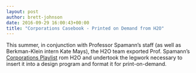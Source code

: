 ```yaml
---
layout: post
author: brett-johnson
date: 2016-09-29 16:00:43+00:00
title: "Corporations Casebook - Printed on Demand from H2O"
---
```


This summer, in conjunction with Professor Spamann’s staff (as well as Berkman-Klein intern Kate Mays), the H2O team exported Prof. Spamann’s [Corporations Playlist](https://opencasebook.org/casebooks/79342-corporations) rom H2O and undertook the legwork necessary to insert it into a design program and format it for print-on-demand.


 